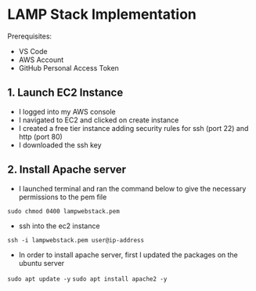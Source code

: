 # LAMP Stack Implementation #

Prerequisites:
* VS Code
* AWS Account
* GitHub Personal Access Token

## 1. Launch EC2 Instance ##

* I logged into my AWS console
* I navigated to EC2 and clicked on create instance
* I created a free tier instance adding security rules for ssh (port 22) and http (port 80)
* I downloaded the ssh key 

## 2. Install Apache server ##

* I launched terminal and ran the command below to give the necessary permissions to the pem file

`sudo chmod 0400 lampwebstack.pem`

* ssh into the ec2 instance 

`ssh -i lampwebstack.pem user@ip-address`

* In order to install apache server, first I updated the packages on the ubuntu server

`sudo apt update -y`
`sudo apt install apache2 -y`



